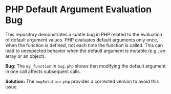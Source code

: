 # PHP Default Argument Evaluation Bug

This repository demonstrates a subtle bug in PHP related to the evaluation of default argument values.  PHP evaluates default arguments only once, when the function is defined, not each time the function is called. This can lead to unexpected behavior when the default argument is mutable (e.g., an array or an object).

**Bug:** The `my_function` in `bug.php` shows that modifying the default argument in one call affects subsequent calls.

**Solution:** The `bugSolution.php` provides a corrected version to avoid this issue.